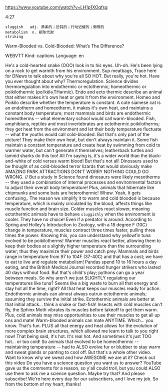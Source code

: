 https://www.youtube.com/watch?v=LH1p1XOqfsg 

4:27
```    
sluggish   adj. 萧条的；迟钝的；行动迟缓的；懒惰的  
metabolism  n. 新陈代谢  
striking   
```

Warm-Blooded vs. Cold-Blooded: What’s The Difference? 

WEBVTT Kind: captions Language: en 

He's a cold-hearted snake (OOO) look in to his eyes. Uh-oh. He's been lying on a rock to get warmth from his environment. Sup meatbags, Trace here for DNews to talk about why you're all SO HOT. But really, you're hot. Have you ever thought about why? Thermoregulation. Science divides thermoregulation into endothermic or ectothermic; homeothermic or poikilothermic (poiˈkēləˌTHərmic). Endo and ecto thermic describe an animal that either makes it's own heat or gets it from the environment. Homeo and Poikilo describe whether the temperature is constant. A cute siamese cat is an endotherm and homeotherm, it makes it's own heat, and maintains a constant body temperature; most mammals and birds are endothermic homeotherms -- what elementary school would call warm-blooded. Fish, amphibians, reptiles and most invertebrates are ectothermic poikilotherms; they get heat from the environment and let their body temperature fluctuate -- what the youths would call cold-blooded. But that's only part of the picture! They make their own heat, but don't always maintain it. Some fish maintain a constant temperature and create heat by swimming from cold to warmer water, but can't generate it themselves; leatherback turtles and lamnid sharks do this too! All I'm saying is, it's a wider world than the black-and-white of cold versus warm blood! But that's not all! Dinosaurs used to be thought of as cold-blooded terror lizards that would obviously make AMAZING PARK ATTRACTIONS DON'T WORRY NOTHING COULD GO WRONG. // But a study in Science found dinosaurs were likely mesotherms -- they used a combination of internal processes and environmental factors to adjust their overall body temperature! Plus, animals that hibernate like chipmunks and some bats are heterothermic! Whew. Yeah, It gets confusing,. The reason we simplify it to warm and cold blooded is because temperature, which is mainly circulated by the blood, affects things like muscle function and brain size. Colder muscles react slower, meaning ectothermic animals have to behave `sluggishly` when the environment is cooler. They have no choice! Even if a predator is around. According to Spring and Holley's Introduction to Zoology, with a 18 degree F (10C) change in temperature, muscles contract three times faster, pulling three times the power. Knowing this, you can understand why yellowfin tuna evolved to be poikilotherms! Warmer muscles react better, allowing them to keep their bodies at a slightly higher temperature than the surrounding water; thus they maximize their power and catch prey. Mammals and birds range in temperature from 97 to 104F (37-40C) and that has a cost; we have to eat to live and regulate metabolism! Pandas spend 10 to 16 hours a day eating, and the British Medical Journal recorded hunger strikers who lasted 40 days without food. But that's child's play; pythons can go a year between meals. So why aren't we just SLIGHTLY regulating our temperatures like tuna? Seems like a big waste to burn all that energy and stay hot all the time, right? All that heat keeps our muscles ready for action. Endothermic animals can almost always outrun ectothermic animals; assuming they survive the initial strike. Ectothermic animals are better at that initial attack… think a snake or fast-fish! Insects with cold muscles can't fly, the Sphinx Moth vibrates its muscles before takeoff to get them warm. Plus, cold animals may miss opportunities to use their muscles to get all up ons and mate! Warm-blooded animals can mate ANYTIME. Which… you know. That's fun. PLUS all that energy and heat allows for the evolution of more complex brain structures, which allowed me learn to talk to you right now! That being said, it's hot. It's real hot. And sometimes it's just TOO hot… or too cold! So animals that evolved to be homeothermic -- maintaining temperature -- had to ALSO evolve fur or blubber to stay warm and sweat glands or panting to cool off. But that's a whole other video. Want to know why we sweat and how AWESOME we are at it? Check out this video Do you have a science question you want us to answer? YouTube gave us the comments for a reason, so y'all could troll, but you could ALSO use them to ask me a science question. Maybe try that? And please subscribe! We're here every day for our subscribers, and I love my job. So from the bottom of my heart, thanks! 
